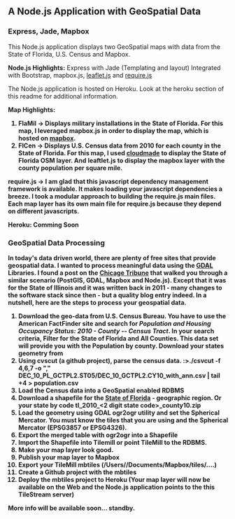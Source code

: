 <h2> A Node.js Application with GeoSpatial Data</h2>
<h3> Express, Jade, Mapbox</h3>

This Node.js application displays two GeoSpatial maps with data from the State of Florida, U.S. Census and Mapbox.

<b>Node.js Highlights:</b>
Express with Jade (Templating and layout)
Integrated with Bootstrap, mapbox.js, <a href="http://leafletjs.com/">leaflet.js</a> and <a href="http://www.requirejs.org">require.js</a>

The Node.js application is hosted on Heroku.  Look at the heroku section of this readme for additional information.

<b>Map Highlights:<b>

1.  FlaMil -> Displays military installations in the State of Florida.  For this map, I leveraged mapbox.js in order to display the map, which is hosted on <a href="https://a.tiles.mapbox.com/v3/jsantisi.hh5513f3/page.html?secure=1#7/28.922/-81.689">mapbox</a>.  
2.  FlCen -> Displays U.S. Census data from 2010 for each county in the State of Florida.  For this map, I used <a href="http://www.cloudmade.com">cloudmade</a> to display the State of Florida OSM layer.  And leaftlet.js to display the mapbox layer with the county population per square mile.

<b>require.js -> </b>I am glad that this javascript dependency management framework is available.  It makes loading your javascript dependencies a breeze.  I took a modular approach to building the require.js main files.  Each map layer has its own main file for require.js because they depend on different javascripts.  

Heroku: Comming Soon

<h3>GeoSpatial Data Processing </h3>
In today's data driven world, there are plenty of free sites that provide geospatial data.  I wanted to process meaningful data using the <a href="http://www.gdal.org">GDAL</a> Libraries.  I found a post on the <a href="http://blog.apps.chicagotribune.com/2011/03/08/making-maps-1/">Chicage Tribune</a> that walked you through a similar scenario (PostGIS, GDAL, Mapbox and Node.js).  Except that it was for the State of Illinois and it was written back in 2011 - many changes to the software stack since then - but a quality blog entry indeed.  In a nutshell, here are the steps to process your geospatial data.

1. Download the geo-data from U.S. Census Bureau. You have to use the American FactFinder site and search for <i>Population and Housing Occupancy Status: 2010 - County -- Census Tract</i>. In your search criteria, Filter for the State of Florida and All Counties.  This data set will provide you with the Population by county.  Download your states geometry from 
2. Using cvscut (a github project), parse the census data. :>./csvcut -f 4,6,7 -o "," DEC_10_PL_GCTPL2.ST05/DEC_10_GCTPL2.CY10_with_ann.csv | tail +4 > population.csv
4. Load the Census data into a GeoSpatial enabled RDBMS
5. Download a shapefile for the <a href="http://www2.census.gov/geo/tiger/TIGER2010/COUNTY/2010/tl_2010_12_county10.zip">State of Florida</a> - geographic region. Or your state by code tl_2010_<2 digit state code>_county10.zip
6. Load the geometry using GDAL ogr2ogr utility and set the Spherical Mercator.  You must know the tiles that you are using and the Spherical Mercator (EPSG3857 or EPSG4326).
7. Export the merged table with ogr2ogr into a Shapefile
8. Import the Shapefile into Tilemill or point TileMill to the RDBMS.
9. Make your map layer look good.
10. Publish your map layer to Mapbox
11. Export your TileMill mbtiles (/Users/<user>/Documents/Mapbox/tiles/....)
12. Create a Github project with the mbtiles
13. Deploy the mbtiles project to Heroku (Your map layer will now be available on the Web and the Node.js application points to the this TileStream server)



More info will be available soon... standby.
